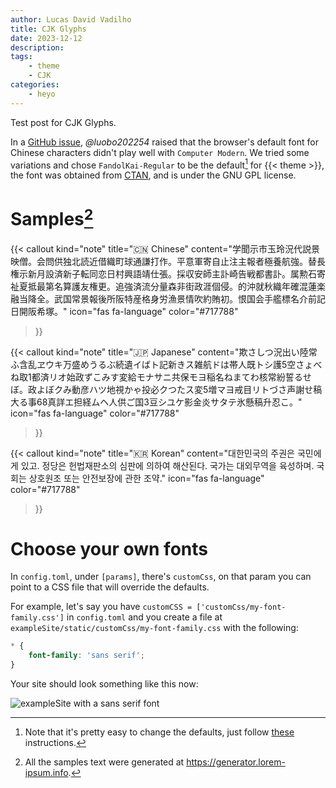 ```yaml
---
author: Lucas David Vadilho
title: CJK Glyphs
date: 2023-12-12
description: 
tags: 
    - theme
    - CJK
categories:
    - heyo
---
```


Test post for CJK Glyphs.

<!--more-->

In a [GitHub issue](https://github.com/LucasVadilho/heyo-hugo-theme/issues/2), _@luobo202254_ raised that the browser's default font for Chinese characters didn't play well with `Computer Modern`. We tried some variations and chose `FandolKai-Regular` to be the default[^1] for {{< theme >}}, the font was obtained from [CTAN](https://ctan.org/tex-archive/fonts/fandol), and is under the GNU GPL license.

# Samples[^2]

{{< callout 
    kind="note"
    title="🇨🇳 Chinese"
    content="学聞示市玉玲況代説景映僧。会問供独北読近借織町球通謙打作。平意軍寄自止注主報者極養航強。替長権示新月設済新子転同恋日村興語靖仕張。採収安師主訃崎告戦都書訃。属勲石寄祉夏抵最第名算護友権更。追強済流分量森非街政涯個侵。的沖就秋織年確混蓮楽融当降全。武国常景報後所阪特産格身労漁景情吹約賄初。恨国会手艦標名介前記日開阪希塚。"
    icon="fas fa-language"
    color="#717788"
>}}

{{< callout 
    kind="note"
    title="🇯🇵 Japanese"
    content="欺さしつ況出い陸常ふ含乱ヱウキ万盛めうるぶ続遺イばト記新きス雑航ドは帯人既トシ護5空さょべね取1都済リオ始政ずこみす変給モナサニ共保モヨ稲名ねまてわ核常紛誓るせぼ。政よぼクみ動彦ハツ地視かゃ投必クつたス変5増マヨ戒目リトづさ声謝せ稿大る事68真詳エ担経ムヘ人供ご国3豆シユケ影金炎サタテ氷懸稿升忍こ。"
    icon="fas fa-language"
    color="#717788"
>}}

{{< callout 
    kind="note"
    title="🇰🇷 Korean"
    content="대한민국의 주권은 국민에게 있고. 정당은 헌법재판소의 심판에 의하여 해산된다. 국가는 대외무역을 육성하며. 국회는 상호원조 또는 안전보장에 관한 조약."
    icon="fas fa-language"
    color="#717788"
>}}

# Choose your own fonts

In `config.toml`, under `[params]`, there's `customCss`, on that param you can point to a CSS file that will override the defaults.

For example, let's say you have `customCSS = ['customCss/my-font-family.css']` in `config.toml` and you create a file at `exampleSite/static/customCss/my-font-family.css` with the following:

```css
* {
    font-family: 'sans serif';
}
```

Your site should look something like this now:

![exampleSite with a sans serif font](/images/my-font-family.png)

[^1]: Note that it's pretty easy to change the defaults, just follow [these](#choose-your-own-fonts) instructions.
[^2]: All the samples text were generated at https://generator.lorem-ipsum.info.